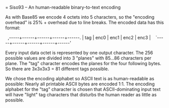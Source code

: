 = Siso93 – An human-readable binary-to-text encoding

As with Base85 we encode 4 octets into 5 characters, so the "encoding overhead" is 25% + overhead due to line breaks.
The encoded data has this format:

    ,-----+------+------+------+------.
    | tag | enc0 | enc1 | enc2 | enc3 |
    `-----+------+------+------+------'

Every input data octet is represented by one output character. The 256 possible values are divided into 3 "planes" with 85…86 characters per plane. The "tag" character encodes the planes for the four following bytes. So there are 3x3x3x3 = 81 different tags possible.

We chose the encoding alphabet so ASCII text is as human-readable as possible: Nearly all printable ASCII bytes are encoded 1:1. The encoding alphabet for the "tag" character is chosen that ASCII-dominating input text will have "light" tag characters that disturbs the human reader as little as possible.

